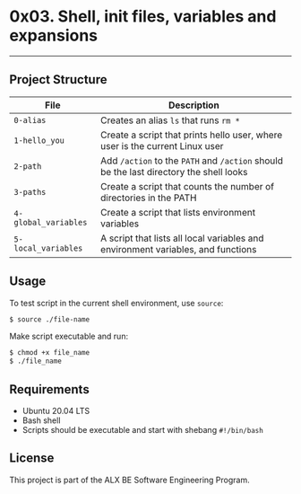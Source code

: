 # 0x03. Shell, init files, variables and expansions

---

## Project Structure

| File | Description |
|------|-------------|
| `0-alias` | Creates an alias `ls` that runs `rm *` |
| `1-hello_you` | Create a script that prints hello user, where user is the current Linux user |
| `2-path` | Add `/action` to the `PATH` and `/action` should be the last directory the shell looks |
| `3-paths` | Create a script that counts the number of directories in the PATH |
| `4-global_variables` | Create a script that lists environment variables |
| `5-local_variables` | A script that lists all local variables and environment variables, and functions |

## Usage

To test script in the current shell environment, use `source`:

```bash
$ source ./file-name
```

Make script executable and run:

```bash
$ chmod +x file_name
$ ./file_name
```

## Requirements

* Ubuntu 20.04 LTS
* Bash shell
* Scripts should be executable and start with shebang `#!/bin/bash`

## License

This project is part of the ALX BE Software Engineering Program.



